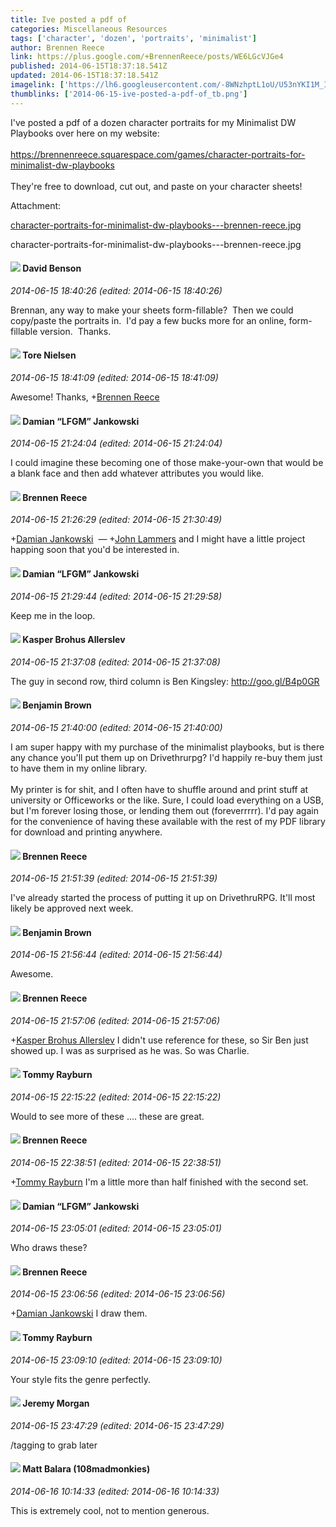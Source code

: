 ```yaml
---
title: Ive posted a pdf of
categories: Miscellaneous Resources
tags: ['character', 'dozen', 'portraits', 'minimalist']
author: Brennen Reece
link: https://plus.google.com/+BrennenReece/posts/WE6LGcVJGe4
published: 2014-06-15T18:37:18.541Z
updated: 2014-06-15T18:37:18.541Z
imagelink: ['https://lh6.googleusercontent.com/-8WNzhptL1oU/U53nYKI1M_I/AAAAAAAALwQ/uITMJxZT-yM/character-portraits-for-minimalist-dw-playbooks---brennen-reece.jpg']
thumblinks: ['2014-06-15-ive-posted-a-pdf-of_tb.png']
---
```


I&#39;ve posted a pdf of a dozen character portraits for my Minimalist DW Playbooks over here on my website: <br /><br /><a href="https://brennenreece.squarespace.com/games/character-portraits-for-minimalist-dw-playbooks" class="ot-anchor">https://brennenreece.squarespace.com/games/character-portraits-for-minimalist-dw-playbooks</a><br /><br />They&#39;re free to download, cut out, and paste on your character sheets!


Attachment:

<a href='https://plus.google.com/photos/113128683722808230725/albums/6025226276930931281/6025226278715864050?sqi=100084733231320276299&sqsi=ce1a3f63-0134-470d-90ae-6eb5a12174e9'>character-portraits-for-minimalist-dw-playbooks---brennen-reece.jpg</a>


character-portraits-for-minimalist-dw-playbooks---brennen-reece.jpg
<div id='comment z124zpwgfqbueprhi04cdt5b5tbgzjriqys0k'>
  <h4><img src='{{site.baseurl}}//images/avatars/112061948037312301151_photo.jpg'> David Benson</h4>
      <p><cite>2014-06-15 18:40:26 (edited: 2014-06-15 18:40:26)</cite></p>
        <p>Brennan, any way to make your sheets form-fillable?  Then we could copy/paste the portraits in.  I&#39;d pay a few bucks more for an online, form-fillable version.  Thanks.</p>
</div>
        

<div id='comment z124zpwgfqbueprhi04cdt5b5tbgzjriqys0k'>
  <h4><img src='{{site.baseurl}}//images/avatars/110506439354107775385_photo.jpg'> Tore Nielsen</h4>
      <p><cite>2014-06-15 18:41:09 (edited: 2014-06-15 18:41:09)</cite></p>
        <p>Awesome! Thanks, <span class="proflinkWrapper"><span class="proflinkPrefix">+</span><a class="proflink" href="https://plus.google.com/113128683722808230725" oid="113128683722808230725">Brennen Reece</a></span> </p>
</div>
        

<div id='comment z124zpwgfqbueprhi04cdt5b5tbgzjriqys0k'>
  <h4><img src='{{site.baseurl}}//images/avatars/100476170927206311405_photo.jpg'> Damian “LFGM” Jankowski</h4>
      <p><cite>2014-06-15 21:24:04 (edited: 2014-06-15 21:24:04)</cite></p>
        <p>I could imagine these becoming one of those make-your-own that would  be a blank face and then add whatever attributes you would like.</p>
</div>
        

<div id='comment z124zpwgfqbueprhi04cdt5b5tbgzjriqys0k'>
  <h4><img src='{{site.baseurl}}//images/avatars/113128683722808230725_photo.jpg'> Brennen Reece</h4>
      <p><cite>2014-06-15 21:26:29 (edited: 2014-06-15 21:30:49)</cite></p>
        <p><span class="proflinkWrapper"><span class="proflinkPrefix">+</span><a class="proflink" href="https://plus.google.com/100476170927206311405" oid="100476170927206311405">Damian Jankowski</a></span>  — <span class="proflinkWrapper"><span class="proflinkPrefix">+</span><a class="proflink" href="https://plus.google.com/109423799744323142249" oid="109423799744323142249">John Lammers</a></span> and I might have a little project happing soon that you&#39;d be interested in.</p>
</div>
        

<div id='comment z124zpwgfqbueprhi04cdt5b5tbgzjriqys0k'>
  <h4><img src='{{site.baseurl}}//images/avatars/100476170927206311405_photo.jpg'> Damian “LFGM” Jankowski</h4>
      <p><cite>2014-06-15 21:29:44 (edited: 2014-06-15 21:29:58)</cite></p>
        <p>Keep me in the loop.</p>
</div>
        

<div id='comment z124zpwgfqbueprhi04cdt5b5tbgzjriqys0k'>
  <h4><img src='{{site.baseurl}}//images/avatars/110937611143261107555_photo.jpg'> Kasper Brohus Allerslev</h4>
      <p><cite>2014-06-15 21:37:08 (edited: 2014-06-15 21:37:08)</cite></p>
        <p>The guy in second row, third column is Ben Kingsley: <a href="http://goo.gl/B4p0GR" class="ot-anchor">http://goo.gl/B4p0GR</a></p>
</div>
        

<div id='comment z124zpwgfqbueprhi04cdt5b5tbgzjriqys0k'>
  <h4><img src='{{site.baseurl}}//images/avatars/100533590352585639371_photo.jpg'> Benjamin Brown</h4>
      <p><cite>2014-06-15 21:40:00 (edited: 2014-06-15 21:40:00)</cite></p>
        <p>I am super happy with my purchase of the minimalist playbooks, but is there any chance you&#39;ll put them up on Drivethrurpg? I&#39;d happily re-buy them just to have them in my online library.<br /><br />My printer is for shit, and I often have to shuffle around and print stuff at university or Officeworks or the like. Sure, I could load everything on a USB, but I&#39;m forever losing those, or lending them out (foreverrrrr). I&#39;d pay again for the convenience of having these available with the rest of my PDF library for download and printing anywhere.</p>
</div>
        

<div id='comment z124zpwgfqbueprhi04cdt5b5tbgzjriqys0k'>
  <h4><img src='{{site.baseurl}}//images/avatars/113128683722808230725_photo.jpg'> Brennen Reece</h4>
      <p><cite>2014-06-15 21:51:39 (edited: 2014-06-15 21:51:39)</cite></p>
        <p>I&#39;ve already started the process of putting it up on DrivethruRPG. It&#39;ll most likely be approved next week.</p>
</div>
        

<div id='comment z124zpwgfqbueprhi04cdt5b5tbgzjriqys0k'>
  <h4><img src='{{site.baseurl}}//images/avatars/100533590352585639371_photo.jpg'> Benjamin Brown</h4>
      <p><cite>2014-06-15 21:56:44 (edited: 2014-06-15 21:56:44)</cite></p>
        <p>Awesome.</p>
</div>
        

<div id='comment z124zpwgfqbueprhi04cdt5b5tbgzjriqys0k'>
  <h4><img src='{{site.baseurl}}//images/avatars/113128683722808230725_photo.jpg'> Brennen Reece</h4>
      <p><cite>2014-06-15 21:57:06 (edited: 2014-06-15 21:57:06)</cite></p>
        <p><span class="proflinkWrapper"><span class="proflinkPrefix">+</span><a class="proflink" href="https://plus.google.com/110937611143261107555" oid="110937611143261107555">Kasper Brohus Allerslev</a></span> I didn&#39;t use reference for these, so Sir Ben just showed up. I was as surprised as he was. So was Charlie.</p>
</div>
        

<div id='comment z124zpwgfqbueprhi04cdt5b5tbgzjriqys0k'>
  <h4><img src='{{site.baseurl}}//images/avatars/104591880381730141397_photo.jpg'> Tommy Rayburn</h4>
      <p><cite>2014-06-15 22:15:22 (edited: 2014-06-15 22:15:22)</cite></p>
        <p>Would to see more of these .... these are great.</p>
</div>
        

<div id='comment z124zpwgfqbueprhi04cdt5b5tbgzjriqys0k'>
  <h4><img src='{{site.baseurl}}//images/avatars/113128683722808230725_photo.jpg'> Brennen Reece</h4>
      <p><cite>2014-06-15 22:38:51 (edited: 2014-06-15 22:38:51)</cite></p>
        <p><span class="proflinkWrapper"><span class="proflinkPrefix">+</span><a class="proflink" href="https://plus.google.com/104591880381730141397" oid="104591880381730141397">Tommy Rayburn</a></span> I&#39;m a little more than half finished with the second set.</p>
</div>
        

<div id='comment z124zpwgfqbueprhi04cdt5b5tbgzjriqys0k'>
  <h4><img src='{{site.baseurl}}//images/avatars/100476170927206311405_photo.jpg'> Damian “LFGM” Jankowski</h4>
      <p><cite>2014-06-15 23:05:01 (edited: 2014-06-15 23:05:01)</cite></p>
        <p>Who draws these?</p>
</div>
        

<div id='comment z124zpwgfqbueprhi04cdt5b5tbgzjriqys0k'>
  <h4><img src='{{site.baseurl}}//images/avatars/113128683722808230725_photo.jpg'> Brennen Reece</h4>
      <p><cite>2014-06-15 23:06:56 (edited: 2014-06-15 23:06:56)</cite></p>
        <p><span class="proflinkWrapper"><span class="proflinkPrefix">+</span><a class="proflink" href="https://plus.google.com/100476170927206311405" oid="100476170927206311405">Damian Jankowski</a></span> I draw them.</p>
</div>
        

<div id='comment z124zpwgfqbueprhi04cdt5b5tbgzjriqys0k'>
  <h4><img src='{{site.baseurl}}//images/avatars/104591880381730141397_photo.jpg'> Tommy Rayburn</h4>
      <p><cite>2014-06-15 23:09:10 (edited: 2014-06-15 23:09:10)</cite></p>
        <p>Your style fits the genre perfectly.</p>
</div>
        

<div id='comment z124zpwgfqbueprhi04cdt5b5tbgzjriqys0k'>
  <h4><img src='{{site.baseurl}}//images/avatars/118170971195607950957_photo.jpg'> Jeremy Morgan</h4>
      <p><cite>2014-06-15 23:47:29 (edited: 2014-06-15 23:47:29)</cite></p>
        <p>/tagging to grab later</p>
</div>
        

<div id='comment z124zpwgfqbueprhi04cdt5b5tbgzjriqys0k'>
  <h4><img src='{{site.baseurl}}//images/avatars/101318911567861272145_photo.jpg'> Matt Balara (108madmonkies)</h4>
      <p><cite>2014-06-16 10:14:33 (edited: 2014-06-16 10:14:33)</cite></p>
        <p>This is extremely cool, not to mention generous.</p>
</div>
        